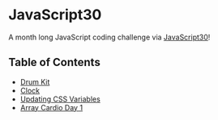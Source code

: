 # JavaScript30
A month long JavaScript coding challenge via [JavaScript30](https://javascript30.com/)!

## Table of Contents
- <a href="./drum kit/">Drum Kit</a> <br>
- <a href="./clock/">Clock</a> <br>
- <a href="./updating css variables/">Updating CSS Variables</a> <br>
- <a href="./array cardio day 1/">Array Cardio Day 1</a> <br>